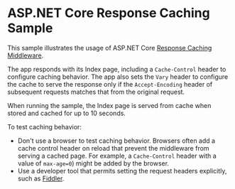 # ASP.NET Core Response Caching Sample

This sample illustrates the usage of ASP.NET Core [Response Caching Middleware](https://learn.microsoft.com/aspnet/core/performance/caching/middleware).

The app responds with its Index page, including a `Cache-Control` header to configure caching behavior. The app also sets the `Vary` header to configure the cache to serve the response only if the `Accept-Encoding` header of subsequent requests matches that from the original request.

When running the sample, the Index page is served from cache when stored and cached for up to 10 seconds.

To test caching behavior:

* Don't use a browser to test caching behavior. Browsers often add a cache control header on reload that prevent the middleware from serving a cached page. For example, a `Cache-Control` header with a value of `max-age=0`) might be added by the browser.
* Use a developer tool that permits setting the request headers explicitly, such as <a href="https://www.telerik.com/fiddler">Fiddler</a>.
